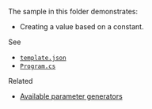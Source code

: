 The sample in this folder demonstrates:

 - Creating a value based on a constant.

See 

 - [`template.json`](./MyProject.Con/template.config/template.json)
 - [`Program.cs`](./MyProject.Con/Program.cs)

Related
 - [Available parameter generators](https://github.com/dotnet/templating/wiki/Available-Parameter-Generators)

